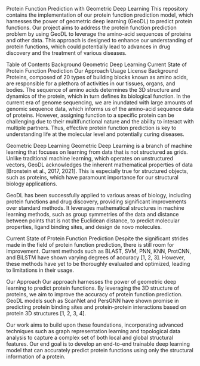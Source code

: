 Protein Function Prediction with Geometric Deep Learning
This repository contains the implementation of our protein function prediction model, which harnesses the power of geometric deep learning (GeoDL) to predict protein functions. Our project aims to address the protein function prediction problem by using GeoDL to leverage the amino-acid sequences of proteins and other data. This approach is designed to enhance our understanding of protein functions, which could potentially lead to advances in drug discovery and the treatment of various diseases.

Table of Contents
Background
Geometric Deep Learning
Current State of Protein Function Prediction
Our Approach
Usage
License
Background
Proteins, composed of 20 types of building blocks known as amino acids, are responsible for a plethora of activities in our tissues, organs, and bodies. The sequence of amino acids determines the 3D structure and dynamics of the protein, which in turn defines its biological function. In the current era of genome sequencing, we are inundated with large amounts of genomic sequence data, which informs us of the amino-acid sequence data of proteins. However, assigning function to a specific protein can be challenging due to their multifunctional nature and the ability to interact with multiple partners. Thus, effective protein function prediction is key to understanding life at the molecular level and potentially curing diseases.

Geometric Deep Learning
Geometric Deep Learning is a branch of machine learning that focuses on learning from data that is not structured as grids. Unlike traditional machine learning, which operates on unstructured vectors, GeoDL acknowledges the inherent mathematical properties of data [Bronstein et al., 2017, 2021]. This is especially true for structured objects, such as proteins, which have paramount importance for our structural biology applications.

GeoDL has been successfully applied to various areas of biology, including protein functions and drug discovery, providing significant improvements over standard methods. It leverages mathematical structures in machine learning methods, such as group symmetries of the data and distance between points that is not the Euclidean distance, to predict molecular properties, ligand binding sites, and design de novo molecules.

Current State of Protein Function Prediction
Despite the significant strides made in the field of protein function prediction, there is still room for improvement. Current methods such as BLAST, SVM, PNN, KNN, ProtCNN, and BiLSTM have shown varying degrees of accuracy [1, 2, 3]. However, these methods have yet to be thoroughly evaluated and optimized, leading to limitations in their usage.

Our Approach
Our approach harnesses the power of geometric deep learning to predict protein functions. By leveraging the 3D structure of proteins, we aim to improve the accuracy of protein function prediction. GeoDL models such as ScanNet and PersGNN have shown promise in predicting protein binding sites and protein-protein interactions based on protein 3D structures [1, 2, 3, 4].

Our work aims to build upon these foundations, incorporating advanced techniques such as graph representation learning and topological data analysis to capture a complex set of both local and global structural features. Our end goal is to develop an end-to-end trainable deep learning model that can accurately predict protein functions using only the structural information of a protein.
